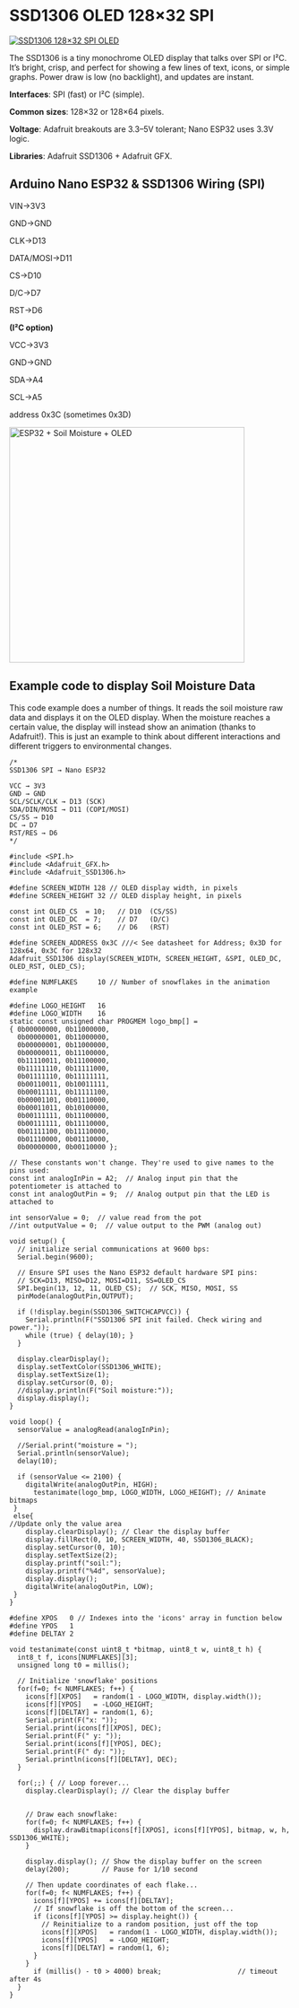 # SSD1306 OLED 128×32 SPI
[![SSD1306 128×32 SPI OLED](/images/661-12.jpg)](https://www.adafruit.com/product/661)

The SSD1306 is a tiny monochrome OLED display that talks over SPI or I²C. It’s bright, crisp, and perfect for showing a few lines of text, icons, or simple graphs. Power draw is low (no backlight), and updates are instant.

**Interfaces**: SPI (fast) or I²C (simple).

**Common** **sizes**: 128×32 or 128×64 pixels.

**Voltage**: Adafruit breakouts are 3.3–5V tolerant; Nano ESP32 uses 3.3V logic.

**Libraries**: Adafruit SSD1306 + Adafruit GFX.

## Arduino Nano ESP32 & SSD1306 Wiring (SPI) 

VIN→3V3  

GND→GND 

CLK→D13 

DATA/MOSI→D11 

CS→D10 

D/C→D7 

RST→D6



**(I²C option)** 

VCC→3V3 

GND→GND 

SDA→A4 

SCL→A5 

address 0x3C (sometimes 0x3D)

<img src="/images/ESP32_Soil+Oled_bb.png" alt="ESP32 + Soil Moisture + OLED" width="420">


## Example code to display Soil Moisture Data 
This code example does a number of things. It reads the soil moisture raw data and displays it on the OLED display. When the moisture reaches a certain value, the display will instead show an animation (thanks to Adafruit!). This is just an example to think about different interactions and different triggers to environmental changes. 

```
/*
SSD1306 SPI → Nano ESP32

VCC → 3V3
GND → GND
SCL/SCLK/CLK → D13 (SCK)
SDA/DIN/MOSI → D11 (COPI/MOSI)
CS/SS → D10
DC → D7
RST/RES → D6
*/

#include <SPI.h>
#include <Adafruit_GFX.h>
#include <Adafruit_SSD1306.h>

#define SCREEN_WIDTH 128 // OLED display width, in pixels
#define SCREEN_HEIGHT 32 // OLED display height, in pixels

const int OLED_CS  = 10;   // D10  (CS/SS)
const int OLED_DC  = 7;    // D7   (D/C)
const int OLED_RST = 6;    // D6   (RST)

#define SCREEN_ADDRESS 0x3C ///< See datasheet for Address; 0x3D for 128x64, 0x3C for 128x32
Adafruit_SSD1306 display(SCREEN_WIDTH, SCREEN_HEIGHT, &SPI, OLED_DC, OLED_RST, OLED_CS);

#define NUMFLAKES     10 // Number of snowflakes in the animation example

#define LOGO_HEIGHT   16
#define LOGO_WIDTH    16
static const unsigned char PROGMEM logo_bmp[] =
{ 0b00000000, 0b11000000,
  0b00000001, 0b11000000,
  0b00000001, 0b11000000,
  0b00000011, 0b11100000,
  0b11110011, 0b11100000,
  0b11111110, 0b11111000,
  0b01111110, 0b11111111,
  0b00110011, 0b10011111,
  0b00011111, 0b11111100,
  0b00001101, 0b01110000,
  0b00011011, 0b10100000,
  0b00111111, 0b11100000,
  0b00111111, 0b11110000,
  0b01111100, 0b11110000,
  0b01110000, 0b01110000,
  0b00000000, 0b00110000 };

// These constants won't change. They're used to give names to the pins used:
const int analogInPin = A2;  // Analog input pin that the potentiometer is attached to
const int analogOutPin = 9;  // Analog output pin that the LED is attached to

int sensorValue = 0;  // value read from the pot
//int outputValue = 0;  // value output to the PWM (analog out)

void setup() {
  // initialize serial communications at 9600 bps:
  Serial.begin(9600);

  // Ensure SPI uses the Nano ESP32 default hardware SPI pins:
  // SCK=D13, MISO=D12, MOSI=D11, SS=OLED_CS
  SPI.begin(13, 12, 11, OLED_CS);  // SCK, MISO, MOSI, SS
  pinMode(analogOutPin,OUTPUT);

  if (!display.begin(SSD1306_SWITCHCAPVCC)) {
    Serial.println(F("SSD1306 SPI init failed. Check wiring and power."));
    while (true) { delay(10); }
  }

  display.clearDisplay();
  display.setTextColor(SSD1306_WHITE);
  display.setTextSize(1);
  display.setCursor(0, 0);
  //display.println(F("Soil moisture:"));
  display.display();
}

void loop() {
  sensorValue = analogRead(analogInPin);

  //Serial.print("moisture = ");
  Serial.println(sensorValue);
  delay(10);
  
  if (sensorValue <= 2100) {
    digitalWrite(analogOutPin, HIGH);
      testanimate(logo_bmp, LOGO_WIDTH, LOGO_HEIGHT); // Animate bitmaps
 }
 else{
//Update only the value area
    display.clearDisplay(); // Clear the display buffer
    display.fillRect(0, 10, SCREEN_WIDTH, 40, SSD1306_BLACK);
    display.setCursor(0, 10);
    display.setTextSize(2);
    display.printf("soil:");
    display.printf("%4d", sensorValue);
    display.display();
    digitalWrite(analogOutPin, LOW);
 }
}

#define XPOS   0 // Indexes into the 'icons' array in function below
#define YPOS   1
#define DELTAY 2

void testanimate(const uint8_t *bitmap, uint8_t w, uint8_t h) {
  int8_t f, icons[NUMFLAKES][3];
  unsigned long t0 = millis();

  // Initialize 'snowflake' positions
  for(f=0; f< NUMFLAKES; f++) {
    icons[f][XPOS]   = random(1 - LOGO_WIDTH, display.width());
    icons[f][YPOS]   = -LOGO_HEIGHT;
    icons[f][DELTAY] = random(1, 6);
    Serial.print(F("x: "));
    Serial.print(icons[f][XPOS], DEC);
    Serial.print(F(" y: "));
    Serial.print(icons[f][YPOS], DEC);
    Serial.print(F(" dy: "));
    Serial.println(icons[f][DELTAY], DEC);
  }

  for(;;) { // Loop forever...
    display.clearDisplay(); // Clear the display buffer


    // Draw each snowflake:
    for(f=0; f< NUMFLAKES; f++) {
      display.drawBitmap(icons[f][XPOS], icons[f][YPOS], bitmap, w, h, SSD1306_WHITE);
    }

    display.display(); // Show the display buffer on the screen
    delay(200);        // Pause for 1/10 second

    // Then update coordinates of each flake...
    for(f=0; f< NUMFLAKES; f++) {
      icons[f][YPOS] += icons[f][DELTAY];
      // If snowflake is off the bottom of the screen...
      if (icons[f][YPOS] >= display.height()) {
        // Reinitialize to a random position, just off the top
        icons[f][XPOS]   = random(1 - LOGO_WIDTH, display.width());
        icons[f][YPOS]   = -LOGO_HEIGHT;
        icons[f][DELTAY] = random(1, 6);
      }
    }
      if (millis() - t0 > 4000) break;                   // timeout after 4s
  }
}
```



